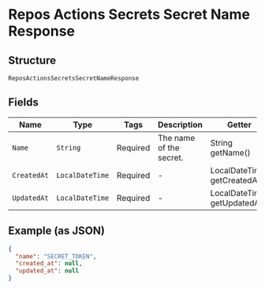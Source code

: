 
# Repos Actions Secrets Secret Name Response

## Structure

`ReposActionsSecretsSecretNameResponse`

## Fields

| Name | Type | Tags | Description | Getter | Setter |
|  --- | --- | --- | --- | --- | --- |
| `Name` | `String` | Required | The name of the secret. | String getName() | setName(String name) |
| `CreatedAt` | `LocalDateTime` | Required | - | LocalDateTime getCreatedAt() | setCreatedAt(LocalDateTime createdAt) |
| `UpdatedAt` | `LocalDateTime` | Required | - | LocalDateTime getUpdatedAt() | setUpdatedAt(LocalDateTime updatedAt) |

## Example (as JSON)

```json
{
  "name": "SECRET_TOKEN",
  "created_at": null,
  "updated_at": null
}
```

